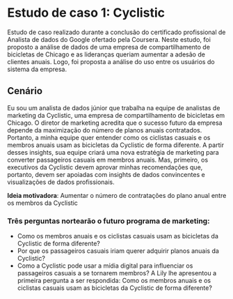 # Estudo de caso 1: Cyclistic 

Estudo de caso realizado durante a conclusão do certificado profissional de Analista de dados do Google ofertado pela Coursera. Neste estudo, foi proposto a análise de dados de uma empresa de compartilhamento de bicicletas de Chicago e as lideranças queriam aumentar a adesão de clientes anuais. Logo, foi proposta a análise do uso entre os usuários do sistema da empresa. 

## Cenário
Eu sou um analista de dados júnior que trabalha na equipe de analistas de marketing da Cyclistic, uma empresa de compartilhamento de bicicletas em Chicago. O diretor de marketing acredita que o sucesso futuro da empresa depende da maximização do número de planos anuais contratados. Portanto, a minha equipe quer entender como os ciclistas casuais e os membros anuais usam as bicicletas da Cyclistic de forma diferente. A partir desses insights, sua equipe criará uma nova estratégia de marketing para converter passageiros casuais em membros anuais. Mas, primeiro, os executivos da Cyclistic devem aprovar minhas recomendações que, portanto, devem ser apoiadas com insights de dados convincentes e visualizações de dados profissionais.
  
__Ideia motivadora__: Aumentar o número de contratações do plano anual entre os membros da Cyclistic

### Três perguntas nortearão o futuro programa de marketing:
- Como os membros anuais e os ciclistas casuais usam as bicicletas da Cyclistic de forma diferente?
- Por que os passageiros casuais iriam querer adquirir planos anuais da Cyclistic?
- Como a Cyclistic pode usar a mídia digital para influenciar os passageiros casuais a se tornarem membros? A Lily lhe apresentou a primeira pergunta a ser respondida: Como os membros anuais e os ciclistas casuais usam as bicicletas da Cyclistic de forma diferente?

